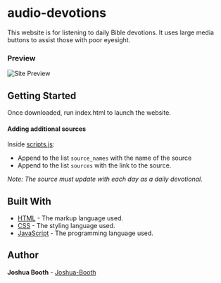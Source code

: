 # audio-devotions
This website is for listening to daily Bible devotions. It uses large media buttons to assist those with poor eyesight.

### Preview

![Site Preview](https://bobandtricia.nz/preview.png "Site Preview")

## Getting Started

Once downloaded, run index.html to launch the website.


#### Adding additional sources

Inside [scripts.js](scripts.js):

* Append to the list ```source_names``` with the name of the source
* Append to the list ```sources``` with the link to the source.

*Note: The source must update with each day as a daily devotional.*

## Built With

* [HTML](https://developer.mozilla.org/en-US/docs/Web/HTML) - The markup language used.
* [CSS](https://developer.mozilla.org/en-US/docs/Web/CSS) - The styling language used.
* [JavaScript](https://developer.mozilla.org/en-US/docs/Web/JavaScript) - The programming language used.


## Author

**Joshua Booth** - [Joshua-Booth](https://github.com/Joshua-Booth)
